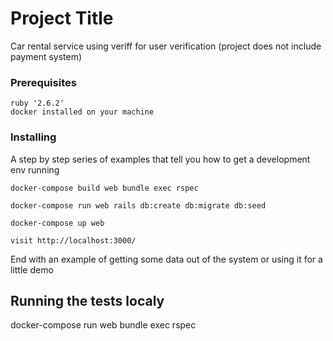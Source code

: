# Project Title

Car rental service using veriff for user verification
(project does not include payment system)

### Prerequisites

```
ruby '2.6.2'
docker installed on your machine
```

### Installing

A step by step series of examples that tell you how to get a development env running
```
docker-compose build web bundle exec rspec
```
```
docker-compose run web rails db:create db:migrate db:seed
```
```
docker-compose up web
```
```
visit http://localhost:3000/
```

End with an example of getting some data out of the system or using it for a little demo

## Running the tests localy

docker-compose run web bundle exec rspec

